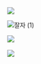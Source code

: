 <img src="https://capsule-render.vercel.app/api?type=waving&color=auto&height=200&section=header&text=Shin geonhoon&fontSize=90" /> 

![잘자 (1)](https://github.com/Shingunhoon/shin/assets/106463244/869a7255-e6d2-49d1-bf19-c9bcd1c3a5ce)

<img src="https://github-readme-stats.vercel.app/api/top-langs/?username=shingunhoon&layout=compact"><br><br>
<img src="https://github-readme-stats.vercel.app/api?username=shingunhoon&show_icons=true">

